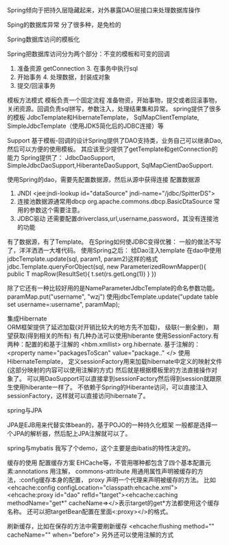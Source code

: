 Spring倾向于把持久层隐藏起来，对外暴露DAO层接口来处理数据库操作

Sping的数据库异常
分了很多种，是免检的

Spring数据库访问的模板化

Spring把数据库访问分为两个部分：不变的模板和可变的回调
1. 准备资源 getConnection        3. 在事务中执行sql
2. 开始事务                                  4. 处理数据，封装成对象
5. 提交/回滚事务

模板方法模式    模板负责一个固定流程 准备物资，开始事物，提交或者回滚事物，关闭资源。回调负责sql拼写，参数注入，处理结果集和异常。
spring提供了很多的模板
JdbcTemplate和HibernateTemplate， SqlMapClientTemplate, SimpleJdbcTemplate（使用JDK5简化后的JDBC连接）等

Support
基于模板-回调的设计Spring提供了DAO支持类，业务自己可以继承Dao,然后可以方便的使用模板。
其应该至少提供了getTemplate和getConnection的能力
Spring提供了：
JdbcDaoSupport, SimpleJdbcDaoSupport,HiberanteDaoSupport, SqlMapCientDaoSupport.

使用Spring的dao，需要先配置数据源，然后从源中获得连接
配置数据源
1. JNDI        <jee:jndi-lookup id="dataSource" jndi-name="/jdbc/SpitterDS">
2. 连接池数据源通常用dbcp    org.apache.commons.dbcp.BasicDtaSource   常用的参数这个需要注意。
3. JDBC驱动  <bean id="dataSource" class="DriverManagerDataSource" />还需要配置driverclass,url,username,password，其没有连接池的功能

有了数据源，有了Template。
在Spring如何使JDBC变得优雅：
一般的做法不写了，洋洋洒洒一大堆代码。
使用Spring之后：
<bean id="jdbcTemplate" class="SimpleJdbcTemplate"><constructor-arg ref="dataSource"/></bean> 
给Dao注入template
在dao中使用jdbcTemplate.update(sql, param1, param2)这样的格式
jdbc.Template.queryForObject(sql, new ParameterizedRownMapper<Spitter>(){
    public T mapRow(ResultSet){
        t.set(rs.getLong(1))
    }
})

除了它还有一种比较好用的是NameParameterJdbcTemplate的命名参数功能。
paramMap.put("username", "wzj")
使用jdbcTemplate.update("update table set username=:username", paramMap);


集成Hibernate  
ORM框架提供了延迟加载(对开销比较大的地方先不加载)， 级联(一删全删)， 期望获取(得到相关的所有)
有几种办法可以使用hiberante
使用SessionFactory.有两种：配置的和基于注解的
<bean id="sessionFactory" class=".LocalSessionFactoryBean">
    <property name="dataSource" ref="dataSource"/>
    <property name="mappingResources"><hbm.xmllist></property>
    <property name="hibernateProperties">
        <props><prop key="dialect">org.hibernate.</props>
    </property>
</bean>
基于注解的：
<bean id="sessionFactory" class="..AnnotationSessionFactoryBean">
    <property name="packagesToScan" value="package.."
</>
使用HibernateTemplate， 定义sessionFactory用来加载hibernate中定义的映射文件(这部分映射的内容可以使用注解的方式)
然后就是根据模板里的方法直接操作对象了。
可以用DaoSupport可以直接拿到sessionFactory然后得到session就跟原生使用hiberante一样了。
不依赖于Spring的Hiberante访问，可以直接注入sessionFactory，这样就可以直接访问hibernate了。


spring与JPA

JPA是EJB用来代替实体bean的，基于POJO的一种持久化框架
一般都是选择一个JPA的解析器，然后配上JPA注解就可以了。

spring与mybatis
我写了个demo，这个主要是由ibatis的特性决定的。

缓存的使用
配置缓存方案
EHCache等，不管用哪种都包含了四个基本配置元素:annotations 用注解，  commons-attribute 用通用属性声明被缓存的方法，:config缓存本身的配置， proxy 声明一个代理来声明被缓存的方法。
比如
<ehcache:config configLocation="classpath:ehcache.xml">
<ehcache:proxy id="dao" refId="target"><ehcache:caching methodName="get*" cacheName=></>表示target的get*方法都使用这个缓存名称。
还可以把targetBean配置在里面<:proxy><bean></>的格式。

刷新缓存，比如在保存的方法中需要刷新缓存
<ehcache:flushing method="" cacheName="" when="before">
另外还可以使用注解的方式